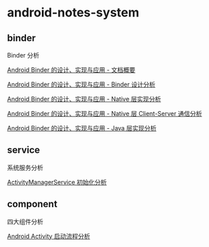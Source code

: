 # android-notes-system

## binder

Binder 分析

[Android Binder 的设计、实现与应用 - 文档概要](./android_binder_implement.md)

[Android Binder 的设计、实现与应用 - Binder 设计分析](./android_binder_design.md)

[Android Binder 的设计、实现与应用 - Native 层实现分析](./android_binder_implement_native.md)

[Android Binder 的设计、实现与应用 - Native 层 Client-Server 通信分析](android_binder_implement_native_cs.md)

[Android Binder 的设计、实现与应用 - Java 层实现分析](./android_binder_implement_java.md)

## service

系统服务分析

[ActivityManagerService 初始化分析](android_service_ams_init.md)

## component

四大组件分析

[Android Activity 启动流程分析](./android_component_activity_start.md)